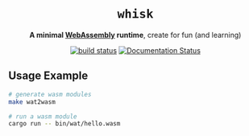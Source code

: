 <div align="center">
  <h1><code>whisk</code></h1>

  <p>
    <strong>A minimal <a href="https://webassembly.org/">WebAssembly</a> runtime</strong>, create for fun (and learning)
  </p>

  <p>
    <a href="https://github.com/gauravgahlot/whisk/actions?query=workflow%3ACI"><img src="https://github.com/gauravgahlot/whisk/actions/workflows/ci.yaml/badge.svg" alt="build status" /></a>
    <a href="https://docs.rs/whisk"><img src="https://docs.rs/whisk/badge.svg" alt="Documentation Status" /></a>
  </p>
</div>

## Usage Example

```sh
# generate wasm modules
make wat2wasm

# run a wasm module
cargo run -- bin/wat/hello.wasm
```
